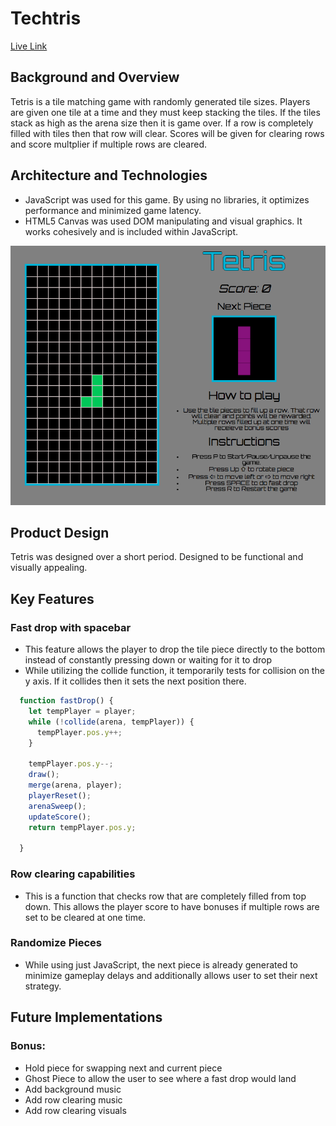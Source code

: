 # Techtris
[Live Link](https://nenry.github.io/Tetris/)


## Background and Overview
Tetris is a tile matching game with randomly generated tile sizes. Players are given one tile at a time and they must keep stacking the tiles. If the tiles stack as high as the arena size then it is game over. If a row is completely filled with tiles then that row will clear. Scores will be given for clearing rows and score multplier if multiple rows are cleared. 

## Architecture and Technologies
* JavaScript was used for this game. By using no libraries, it optimizes performance and minimized game latency.
* HTML5 Canvas was used DOM manipulating and visual graphics. It works cohesively and is included within JavaScript.


![](https://github.com/Nenry/Tetris/blob/master/screenshots/gameplay.png?raw=true "")



## Product Design
Tetris was designed over a short period. Designed to be functional and visually appealing.

## Key Features
### Fast drop with spacebar
   * This feature allows the player to drop the tile piece directly to the bottom instead of constantly pressing down or waiting for it to drop
   * While utilizing the collide function, it temporarily tests for collision on the y axis. If it collides then it sets the next position there.


```javascript
  function fastDrop() {
    let tempPlayer = player;
    while (!collide(arena, tempPlayer)) {
      tempPlayer.pos.y++;
    }

    tempPlayer.pos.y--;
    draw();
    merge(arena, player); 
    playerReset(); 
    arenaSweep(); 
    updateScore();
    return tempPlayer.pos.y;

  }
```
### Row clearing capabilities
* This is a function that checks row that are completely filled from top down. This allows the player score to have bonuses if multiple rows are set to be cleared at one time.

### Randomize Pieces
* While using just JavaScript, the next piece is already generated to minimize gameplay delays and additionally allows user to set their next strategy.




## Future Implementations

### Bonus:
* Hold piece for swapping next and current piece
* Ghost Piece to allow the user to see where a fast drop would land
* Add background music
* Add row clearing music
* Add row clearing visuals
